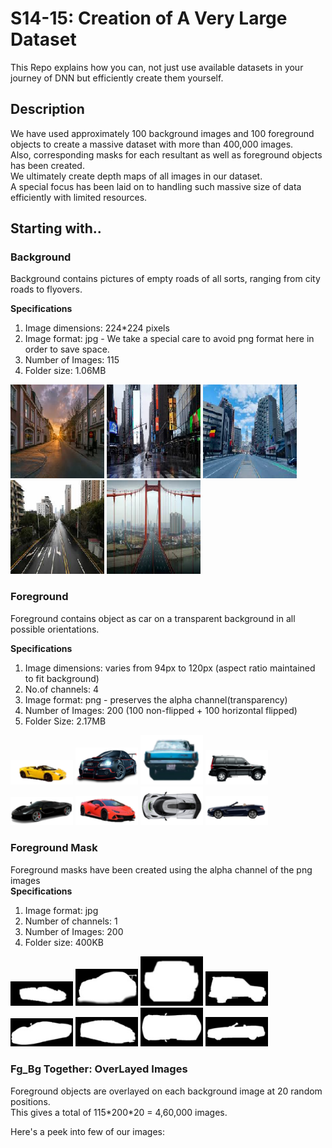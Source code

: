 # S14-15: Creation of A Very Large Dataset

This Repo explains how you can, not just use available datasets in your journey of DNN but efficiently create them yourself.

## Description  
We have used approximately 100 background images and 100 foreground objects to create a massive dataset with more than 400,000 images.  
Also, corresponding masks for each resultant as well as foreground objects has been created.  
We ultimately create depth maps of all images in our dataset.  
A special focus has been laid on to handling such massive size of data efficiently with limited resources.

## Starting with..
### Background  
Background contains pictures of empty roads of all sorts, ranging from city roads to flyovers. 

<b>Specifications</b>  
1. Image dimensions: 224\*224 pixels  
2. Image format: jpg - We take a special care to avoid png format here in order to save space.  
3. Number of Images: 115  
4. Folder size: 1.06MB

<p float="left">
  <img src="/background/S_50.jpg" width="150" />
  <img src="/background/S_3.jpg" width="150" /> 
  <img src="/background/S_73.jpg" width="150" />
  <img src="/background/S_102.jpg" width="150" />
  <img src="/background/S_57.jpg" width="150" />
</p>

### Foreground  
Foreground contains object as car on a transparent background in all possible orientations.  

<b>Specifications</b>  
1. Image dimensions: varies from 94px to 120px (aspect ratio maintained to fit background)
2. No.of channels: 4
3. Image format: png - preserves the alpha channel(transparency)
4. Number of Images: 200 (100 non-flipped + 100 horizontal flipped)
5. Folder Size: 2.17MB

<p float="left">
  <img src="/foreground/Car_0.png" width="100" />
  <img src="/foreground/Car_73.png" width="100" /> 
  <img src="/foreground/Car_23.png" width="100" />
  <img src="/foreground/Car_186.png" width="100" />
  <img src="/foreground/Car_75.png" width="100" />
  <img src="/foreground/Car_19.png" width="100" />
  <img src="/foreground/Car_70.png" width="100" />
  <img src="/foreground/Car_83.png" width="100" />
</p>  

### Foreground Mask
Foreground masks have been created using the alpha channel of the png images  
<b>Specifications</b>
1. Image format: jpg
2. Number of channels: 1
3. Number of Images: 200
4. Folder size: 400KB  

<p float="left">
  <img src="/fg_mask/Car_0_mask.jpg" width="100" />
  <img src="/fg_mask/Car_73_mask.jpg" width="100" />
  <img src="/fg_mask/Car_23_mask.jpg" width="100" />
  <img src="/fg_mask/Car_186_mask.jpg" width="100" />
  <img src="/fg_mask/Car_75_mask.jpg" width="100" />
  <img src="/fg_mask/Car_19_mask.jpg" width="100" />
  <img src="/fg_mask/Car_70_mask.jpg" width="100" />
  <img src="/fg_mask/Car_83_mask.jpg" width="100" />
</p>  

### Fg_Bg Together: OverLayed Images  
Foreground objects are overlayed on each background image at 20 random positions.  
This gives a total of 115\*200\*20 = 4,60,000 images.  

Here's a peek into few of our images:  


